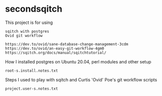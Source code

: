 # secondsqitch

This project is for using

    sqitch with postgres
    Ovid git workflow

    https://dev.to/ovid/sane-database-change-management-3cdm
    https://dev.to/ovid/an-easy-git-workflow-4gm0
    https://sqitch.org/docs/manual/sqitchtutorial/


How I installed postgres on Ubuntu 20.04, perl modules and other setup

    root-s.install.notes.txt

Steps I used to play with sqitch and Curtis 'Ovid' Poe's git workflow scripts

    project.user-s.notes.txt


